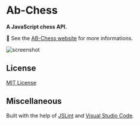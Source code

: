 # Ab-Chess

**A JavaScript chess API.**

:link: See the [AB-Chess website](http://nimzozo.olympe.in/) for more informations.

![screenshot](https://github.com/Nimzozo/Ab-Chess/blob/master/images/screenshot.png)

## License

[MIT License](https://github.com/Nimzozo/ab-chess/blob/master/LICENSE.txt)

## Miscellaneous

Built with the help of [JSLint](http://www.jslint.com) and [Visual Studio Code](http://code.visualstudio.com/).
